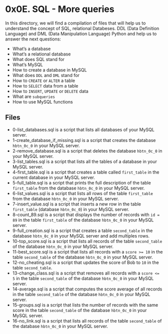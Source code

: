 # 0x0E. SQL - More queries
In this directory, we will find a compilation of files that will help us to understand  the concept of  SQL, relational Databeses. DDL (Data Definition Language) and DML (Data Manipulation Language) Python and help us to answer the next questions:
-   What’s a database
-   What’s a relational database
-   What does SQL stand for
-   What’s MySQL
-   How to create a database in MySQL
-   What does  `DDL`  and  `DML`  stand for
-   How to  `CREATE`  or  `ALTER`  a table
-   How to  `SELECT`  data from a table
-   How to  `INSERT`,  `UPDATE`  or  `DELETE`  data
-   What are  `subqueries`
-   How to use MySQL functions

## Files

 - 0-list_databases.sql is a script that lists all databases of your MySQL server.
 - 1-create_database_if_missing.sql is a script that creates the database `hbtn_0c_0` in your MySQL server.
 - 2-remove_database.sql is a script that deletes the database `hbtn_0c_0` in your MySQL server.
 - 3-list_tables.sql is a script that lists all the tables of a database in your MySQL server.
 - 4-first_table.sql is a script that creates a table called `first_table` in the current database in your MySQL server.
 - 5-full_table.sql is a script that prints the full description of the table `first_table` from the database `hbtn_0c_0` in your MySQL server.
 - 6-list_values.sql is a script that lists all rows of the table `first_table` from the database `hbtn_0c_0` in your MySQL server.
 - 7-insert_value.sql is a script that inserts a new row in the table `first_table` (database `hbtn_0c_0`) in your MySQL server.
 - 8-count_89.sql is a script that displays the number of records with `id = 89` in the table `first_table` of the database `hbtn_0c_0` in your MySQL server.
 - 9-full_creation.sql is a script that creates a table `second_table` in the database `hbtn_0c_0` in your MySQL server and add multiples rows.
 - 10-top_score.sql is a script that lists all records of the table `second_table` of the database `hbtn_0c_0` in your MySQL server.
 - 11-best_score.sql is a script that lists all records with a `score >= 10` in the table `second_table` of the database `hbtn_0c_0` in your MySQL server.
 - 12-no_cheating.sql is a script that updates the score of Bob to `10` in the table `second_table`.
 - 13-change_class.sql is a script that removes all records with a `score <= 5` in the table `second_table` of the database `hbtn_0c_0` in your MySQL server.
 - 14-average.sql is a script that computes the score average of all records in the table `second_table` of the database `hbtn_0c_0` in your MySQL server.
 - 15-groups.sql is a script that lists the number of records with the same score in the table  `second_table`  of the database  `hbtn_0c_0`  in your MySQL server.
 - 16-no_link.sql is a script that lists all records of the table `second_table` of the database `hbtn_0c_0` in your MySQL server.
